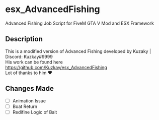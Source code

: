 # esx_AdvancedFishing
Advanced Fishing Job Script for FiveM GTA V Mod and ESX Framework 

## Description
This is a modified version of Advanced Fishing developed by Kuzaky | Discord: Kuzkay#9999 <br>
His work can be found here https://github.com/Kuzkay/esx_AdvancedFishing <br>
Lot of thanks to him ❤

## Changes Made
- [ ] Animation Issue 
- [ ] Boat Return
- [ ] Redifine Logic of Bait

